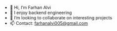 - 👋 Hi, I’m Farhan Alvi
- 👀 I enjoy backend engineering
- 💞️ I’m looking to collaborate on interesting projects
- 📫 Contact: farhanalvi005@gmail.com
